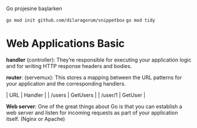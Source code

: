 Go projesine başlarken

`go mod init github.com/dilaragorum/snippetbox`
`go mod tidy`

# Web Applications Basic

**handler** (controller): They’re responsible for executing your application logic and for writing HTTP response headers and bodies.

**router**: (servemux): This stores a mapping between the URL patterns for your
application and the corresponding handlers.

| URL | Handler |
| /users | GetUsers |
| /user/1 | GetUser |

**Web server**: One of the great things about Go is that you can establish a web server
and listen for incoming requests as part of your application itself. (Nginx or Apache)
